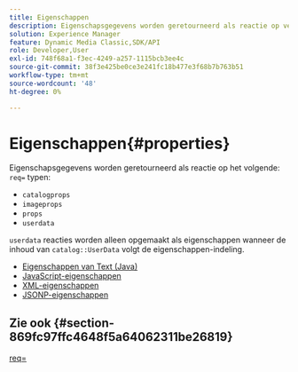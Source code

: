 ```yaml
---
title: Eigenschappen
description: Eigenschapsgegevens worden geretourneerd als reactie op verschillende typen req=.
solution: Experience Manager
feature: Dynamic Media Classic,SDK/API
role: Developer,User
exl-id: 748f68a1-f3ec-4249-a257-1115bcb3ee4c
source-git-commit: 38f3e425be0ce3e241fc18b477e3f68b7b763b51
workflow-type: tm+mt
source-wordcount: '48'
ht-degree: 0%

---
```


# Eigenschappen{#properties}

Eigenschapsgegevens worden geretourneerd als reactie op het volgende: `req=` typen:

* `catalogprops`
* `imageprops`
* `props`
* `userdata`

`userdata` reacties worden alleen opgemaakt als eigenschappen wanneer de inhoud van `catalog::UserData` volgt de eigenschappen-indeling.

* [Eigenschappen van Text (Java)](r-text-java-properties.md)
* [JavaScript-eigenschappen](r-javascript-properties.md)
* [XML-eigenschappen](r-xml-properties.md)
* [JSONP-eigenschappen](r-json-properties.md)


## Zie ook {#section-869fc97ffc4648f5a64062311be26819}

[req=](../../../../../../is-api/http-ref/image-serving-api-ref/c-http-protocol-reference/c-command-reference/r-req/r-req.md#reference-907cdb4a97034db7ad94695f25552e76)
